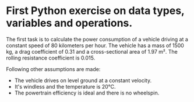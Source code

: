 # First Python exercise on data types, variables and operations.

The first task is to calculate the power consumption of a vehicle
driving at a constant speed of 80 kilometers per hour.
The vehicle has a mass of 1500 kg, a drag coefficient of 0.31 and 
a cross-sectional area of 1.97 m². The rolling resistance coefficient 
is 0.015.

Following other assumptions are made:
- The vehicle drives on level ground at a constant velocity.
- It's windless and the temperature is 20°C.
- The powertrain efficiency is ideal and there is no wheelspin.
